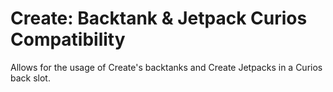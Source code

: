 # Create: Backtank & Jetpack Curios Compatibility
Allows for the usage of Create's backtanks and Create Jetpacks in a Curios back slot.
